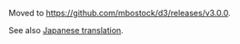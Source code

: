 Moved to <https://github.com/mbostock/d3/releases/v3.0.0>.

See also [Japanese translation](https://github.com/mbostock/d3/wiki/JP-3.0).

